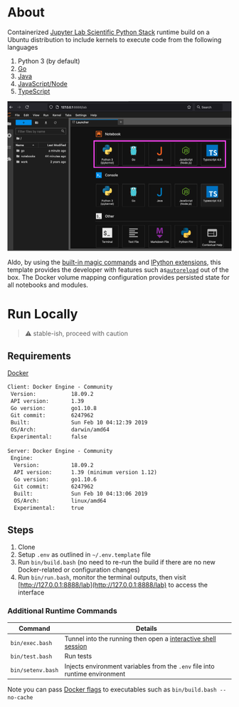 # About

Containerized [Jupyter Lab Scientific Python Stack](https://hub.docker.com/r/jupyter/scipy-notebook) runtime build on a Ubuntu distribution to include kernels to execute code from the following languages
1. Python 3 (by default)
1. [Go](https://github.com/gopherdata/gophernotes)
1. [Java](https://github.com/SpencerPark/IJava)
1. [JavaScript/Node](https://github.com/n-riesco/ijavascript)
1. [TypeScript](https://github.com/yunabe/tslab)

![alt text](jupyter_lab_launcher_snippet.png)

Aldo, by using the [built-in magic commands](https://ipython.readthedocs.io/en/stable/interactive/magics.html#built-in-magic-commands) and [IPython extensions](https://ipython.readthedocs.io/en/stable/config/extensions/index.html), this template provides the developer with features such as[`autoreload`](https://ipython.readthedocs.io/en/stable/config/extensions/autoreload.html#autoreload) out of the box. The Docker volume mapping configuration provides persisted state for all notebooks and modules.

# Run Locally

> ⚠️ stable-ish, proceed with caution

## Requirements

[Docker](https://docs.docker.com/)

```
Client: Docker Engine - Community
 Version:           18.09.2
 API version:       1.39
 Go version:        go1.10.8
 Git commit:        6247962
 Built:             Sun Feb 10 04:12:39 2019
 OS/Arch:           darwin/amd64
 Experimental:      false

Server: Docker Engine - Community
 Engine:
  Version:          18.09.2
  API version:      1.39 (minimum version 1.12)
  Go version:       go1.10.6
  Git commit:       6247962
  Built:            Sun Feb 10 04:13:06 2019
  OS/Arch:          linux/amd64
  Experimental:     true
```

## Steps

1. Clone
2. Setup `.env` as outlined in `~/.env.template` file
3. Run `bin/build.bash` (no need to re-run the build if there are no new Docker-related or configuration changes)
4. Run `bin/run.bash`, monitor the terminal outputs, then visit [http://127.0.0.1:8888/lab](http://127.0.0.1:8888/lab) to access the interface

### Additional Runtime Commands

| Command | Details |
| -------- | ------- |
| `bin/exec.bash` | Tunnel into the running then open a [interactive shell session](https://docs.docker.com/reference/cli/docker/container/exec/) |
| `bin/test.bash` | Run tests |
| `bin/setenv.bash` | Injects environment variables from the `.env` file into runtime environment |

Note you can pass [Docker flags](https://docs.docker.com/engine/reference/run/) to executables such as `bin/build.bash --no-cache`
